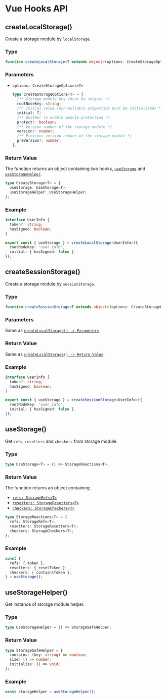 # Vue Hooks API

## createLocalStorage()

Create a storage module by `localStorage`.

### Type

```ts
function createLocalStorage<T extends object>(options: CreateStorageOptions<T>): CreateStorage<T>;
```

### Parameters

- `options: CreateStorageOptions<T>`

  ```ts
  type CreateStorageOptions<T> = {
    /** Storage module key (must be unique) */
    rootNodeKey: string;
    /** Initial value (non-nullable properties must be initialized) */
    initial: T;
    /** Whether to enable module protection */
    protect?: boolean;
    /** Version number of the storage module */
    version?: number;
    /** Previous version number of the storage module */
    preVersion?: number;
  };
  ```

### Return Value

The function returns an object containing two hooks, [`useStorage`](#usestorage) and [`useStorageHelper`](#usestoragehelper).

```ts
type CreateStorage<T> = {
  useStorage: UseStorage<T>;
  useStorageHelper: UseStorageHelper;
};
```

### Example

```ts
interface UserInfo {
  token?: string;
  hasSigned: boolean;
}

export const { useStorage } = createLocalStorage<UserInfo>({
  rootNodeKey: 'user_info',
  initial: { hasSigned: false },
});
```

## createSessionStorage()

Create a storage module by `sessionStorage`.

### Type

```ts
function createSessionStorage<T extends object>(options: CreateStorageOptions<T>): CreateStorage<T>;
```

### Parameters

Same as [`createLocalStorage() -> Parameters`](#parameters)

### Return Value

Same as [`createLocalStorage() -> Return Value`](#return-value)

### Example

```ts
interface UserInfo {
  token?: string;
  hasSigned: boolean;
}

export const { useStorage } = createSessionStorage<UserInfo>({
  rootNodeKey: 'user_info',
  initial: { hasSigned: false },
});
```

## useStorage()

Get `refs`, `resetters` and `checkers` from storage module.

### Type

```ts
type UseStorage<T> = () => StorageReactions<T>;
```

### Return Value

The function returns an object containing:

- [`refs: StorageRefs<T>`](../type-definition/vue-hooks.html#storagerefs)
- [`resetters: StorageResetters<T>`](../type-definition/vue-hooks.html#storageresetters)
- [`checkers: StorageCheckers<T>`](../type-definition/vue-hooks.html#storagecheckers)

```ts
type StorageReactions<T> = {
  refs: StorageRefs<T>;
  resetters: StorageResetters<T>;
  checkers: StorageCheckers<T>;
};
```

### Example

```ts
const {
  refs: { token },
  resetters: { resetToken },
  checkers: { containsToken },
} = useStorage();
```

## useStorageHelper()

Get instance of storage module helper.

### Type

```ts
type UseStorageHelper = () => StorageSafeHelper;
```

### Return Value

```ts
type StorageSafeHelper = {
  contains: (key: string) => boolean;
  size: () => number;
  initialize: () => void;
};
```

### Example

```ts
const storageHelper = useStorageHelper();
```
